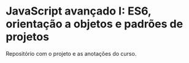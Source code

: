 # JavaScript avançado I: ES6, orientação a objetos e padrões de projetos

Repositório com o projeto e as anotações do curso.
